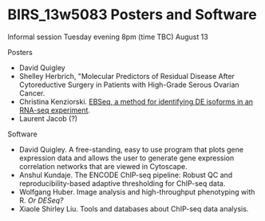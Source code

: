 BIRS_13w5083 Posters and Software
========================================================

Informal session Tuesday evening 8pm (time TBC) August 13

Posters

  * David Quigley
  * Shelley Herbrich, "Molecular Predictors of Residual Disease After Cytoreductive Surgery in Patients with High-Grade Serous Ovarian Cancer.
  * Christina Kenziorski. [EBSeq, a method for identifying DE isoforms in an RNA-seq experiment](http://bioinformatics.oxfordjournals.org/content/early/2013/02/21/bioinformatics.btt087.abstract).
  * Laurent Jacob (?)
  
Software

  * David Quigley. A free-standing, easy to use program that plots gene expression data and allows the user to generate gene expression correlation networks that are viewed in Cytoscape.
  * Anshul Kundaje. The ENCODE ChIP-seq pipeline: Robust QC and reproducibility-based adaptive thresholding for ChIP-seq data.
  * Wolfgang Huber. Image analysis and high-throughput phenotyping with R. *Or DESeq?*
  * Xiaole Shirley Liu. Tools and databases about ChIP-seq data analysis.
  